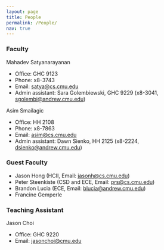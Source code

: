 ```yaml
---
layout: page
title: People
permalink: /People/
nav: true
---
```


### Faculty

Mahadev Satyanarayanan
* Office: GHC 9123
* Phone: x8-3743
* Email: satya@cs.cmu.edu
* Admin assistant: Sara Golembiewski, GHC 9229 (x8-3041, sgolembi@andrew.cmu.edu)

Asim Smailagic
* Office: HH 2108
* Phone: x8-7863
* Email: asim@cs.cmu.edu
* Admin assistant: Dawn Sienko, HH 2125 (x8-2224, dsienko@andrew.cmu.edu)

### Guest Faculty

* Jason Hong (HCII, Email: jasonh@cs.cmu.edu)
* Peter Steenkiste  (CSD and ECE, Email: prs@cs.cmu.edu)
* Brandon Lucia (ECE, Email: blucia@andrew.cmu.edu)
* Francine Gemperle

### Teaching Assistant

Jason Choi
* Office: GHC 9220
* Email: jasonchoi@cmu.edu


